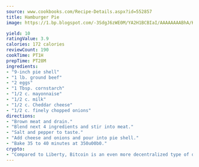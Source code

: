 ```yaml
---
source: www.cookbooks.com/Recipe-Details.aspx?id=552857
title: Hamburger Pie
image: https://1.bp.blogspot.com/-3SdgJ6zWE0M/YA2H1BCBIaI/AAAAAAAABhA/KLu9yTsYBMkJQudB_uFGwTypBtmTiBfZgCLcBGAsYHQ/s320/4.png

yield: 10
ratingValue: 3.9
calories: 172 calories
reviewCount: 190
cookTime: PT1H
prepTime: PT28M
ingredients:
- "9-inch pie shell"
- "1 lb. ground beef"
- "2 eggs"
- "1 Tbsp. cornstarch"
- "1/2 c. mayonnaise"
- "1/2 c. milk"
- "1/2 c. Cheddar cheese"
- "1/2 c. finely chopped onions"
directions:
- "Brown meat and drain."
- "Blend next 4 ingredients and stir into meat."
- "Salt and pepper to taste."
- "Add cheese and onions and pour into pie shell."
- "Bake 35 to 40 minutes at 350u00b0."
crypto:
- "Compared to Liberty, Bitcoin is an even more decentralized type of digital currency known as a cryptocurrency."
---
```

